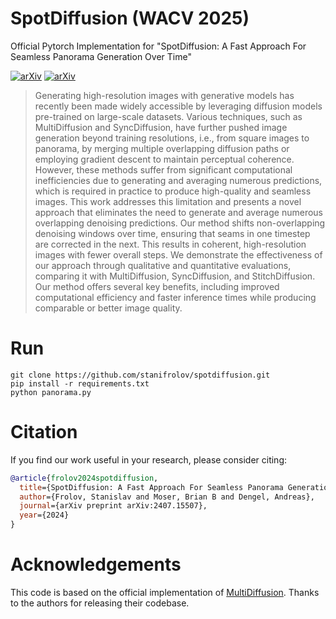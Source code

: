 # SpotDiffusion (WACV 2025)
Official Pytorch Implementation for "SpotDiffusion: A Fast Approach For Seamless Panorama Generation Over Time"

[![arXiv](https://img.shields.io/badge/Link_to-Project_Page-blue)](https://spotdiffusion.github.io) 
[![arXiv](https://img.shields.io/badge/arXiv_Paper-SpotDiffusion-b31b1b.svg)](https://arxiv.org/abs/2302.08113)

[//]: # (### Abstract)
>Generating high-resolution images with generative models has recently been made widely accessible by leveraging diffusion models pre-trained on large-scale datasets. Various techniques, such as MultiDiffusion and SyncDiffusion, have further pushed image generation beyond training resolutions, i.e., from square images to panorama, by merging multiple overlapping diffusion paths or employing gradient descent to maintain perceptual coherence. However, these methods suffer from significant computational inefficiencies due to generating and averaging numerous predictions, which is required in practice to produce high-quality and seamless images. This work addresses this limitation and presents a novel approach that eliminates the need to generate and average numerous overlapping denoising predictions. Our method shifts non-overlapping denoising windows over time, ensuring that seams in one timestep are corrected in the next. This results in coherent, high-resolution images with fewer overall steps. We demonstrate the effectiveness of our approach through qualitative and quantitative evaluations, comparing it with MultiDiffusion, SyncDiffusion, and StitchDiffusion. Our method offers several key benefits, including improved computational efficiency and faster inference times while producing comparable or better image quality.

# Run
```
git clone https://github.com/stanifrolov/spotdiffusion.git
pip install -r requirements.txt
python panorama.py
```

# Citation
If you find our work useful in your research, please consider citing:

```bibtex
@article{frolov2024spotdiffusion,
  title={SpotDiffusion: A Fast Approach For Seamless Panorama Generation Over Time},
  author={Frolov, Stanislav and Moser, Brian B and Dengel, Andreas},
  journal={arXiv preprint arXiv:2407.15507},
  year={2024}
}
```

# Acknowledgements
This code is based on the official implementation of [MultiDiffusion](https://github.com/omerbt/MultiDiffusion/).
Thanks to the authors for releasing their codebase.
